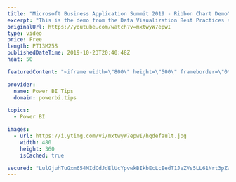 ```yaml
---
title: "Microsoft Business Application Summit 2019 - Ribbon Chart Demo"
excerpt: "This is the demo from the Data Visualization Best Practices session BRK 3023 from the Microsoft Business Application Summit"
originalUrl: https://youtube.com/watch?v=mxtwyW7epwI
type: video
price: Free
length: PT13M25S
publishedDateTime: 2019-10-23T20:40:48Z
heat: 50

featuredContent: "<iframe width=\"800\" height=\"500\" frameborder=\"0\" src=\"https://www.youtube.com/embed/mxtwyW7epwI\" allow=\"accelerometer; autoplay; encrypted-media; gyroscope; picture-in-picture\" allowfullscreen></iframe>"

provider:
  name: Power BI Tips
  domain: powerbi.tips

topics:
  - Power BI

images:
  - url: https://i.ytimg.com/vi/mxtwyW7epwI/hqdefault.jpg
    width: 480
    height: 360
    isCached: true

secured: "LulGjuhTuGxm654MIdCdJdElUcYpvwkBIkbEcLcEedT1JeZVs5LL61Nrt3pZW6W77OJPVEWrVq07ALVD0x/CqXX9O6xXLGLz8ZZ9jxtTXIkiT/WadYDCeZHfzcRwwS9vySecaEH3+2wYw82DRinb/LRx2Z8mlVik78eEd/pvNky4FKuk+9q0EHZG72/gV0JFMNu7c0lpFR3oA5m68Ghf0nvCKDf7WYALJLmJCbt7/6VsAr0gNfkLolcHcsWCOwAOo2G9Ke+RDyP6TRZiZc+QAFL/43ajXdTz2e5XnJXwABqVXaCcWRDugkb3SnujvWNELZOaRrUf2i09EWPZpIYVt37TkUmEFPBK9wFMaVY+HGgNfUziod3pJ0Nq0WWOhzsAPHZbUYmVkDiibnSKfsZ8OQdpIlyyGCcux2aYYwzaSr0=;aHs66CCU/k3G5aNkYcM5IA=="
---
```


